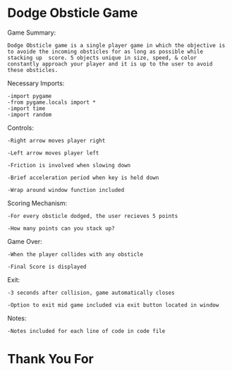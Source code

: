 # Dodge Obsticle Game
Game Summary:

    Dodge Obsticle game is a single player game in which the objective is to avoide the incoming obsticles for as long as possible while stacking up  score. 5 objects unique in size, speed, & color constantly approach your player and it is up to the user to avoid these obsticles.

Necessary Imports:

    -import pygame
    -from pygame.locals import *
    -import time
    -import random   

Controls:

    -Right arrow moves player right

    -Left arrow moves player left

    -Friction is involved when slowing down

    -Brief acceleration period when key is held down

    -Wrap around window function included

Scoring Mechanism:
    
    -For every obsticle dodged, the user recieves 5 points

    -How many points can you stack up?

Game Over:

    -When the player collides with any obsticle
    
    -Final Score is displayed

Exit:

    -3 seconds after collision, game automatically closes

    -Option to exit mid game included via exit button located in window

Notes:

    -Notes included for each line of code in code file

# Thank You For